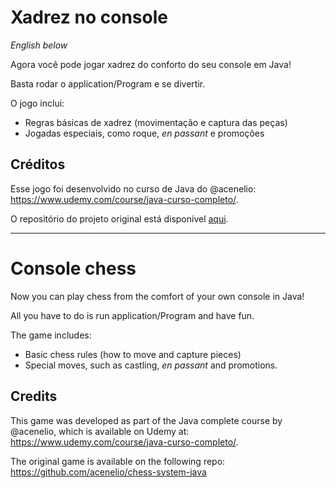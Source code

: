 # Xadrez no console
_English below_

Agora você pode jogar xadrez do conforto do seu console em Java! 

Basta rodar o application/Program e se divertir. 

O jogo inclui: 
* Regras básicas de xadrez (movimentação e captura das peças)
* Jogadas especiais, como roque, _en passant_ e promoções

## Créditos

Esse jogo foi desenvolvido no curso de Java do @acenelio: https://www.udemy.com/course/java-curso-completo/.

O repositório do projeto original está disponível [aqui](https://github.com/acenelio/chess-system-java). 

---
# Console chess

Now you can play chess from the comfort of your own console in Java! 

All you have to do is run application/Program and have fun. 

The game includes: 
* Basic chess rules (how to move and capture pieces)
* Special moves, such as castling, _en passant_ and promotions.

## Credits

This game was developed as part of the Java complete course by @acenelio, which is available on Udemy at: https://www.udemy.com/course/java-curso-completo/. 

The original game is available on the following repo: https://github.com/acenelio/chess-system-java
